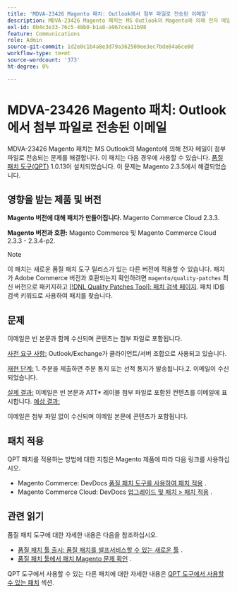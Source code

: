 ```yaml
---
title: 'MDVA-23426 Magento 패치: Outlook에서 첨부 파일로 전송된 이메일'
description: MDVA-23426 Magento 패치는 MS Outlook의 Magento에 의해 전자 메일이 첨부 파일로 전송되는 문제를 해결합니다. 이 패치는 [Quality Patches Tool (QPT)](/help/announcements/adobe-commerce-announcements/magento-quality-patches-released-new-tool-to-self-serve-quality-patches.md) 1.0.13이 설치된 경우 사용할 수 있습니다. 이 문제는 Magento 2.3.5에서 해결되었습니다.
exl-id: 0b4c3e33-76c5-48b0-b1a8-a967cea11b98
feature: Communications
role: Admin
source-git-commit: 1d2e0c1b4a8e3d79a362500ee3ec7bde84a6ce0d
workflow-type: tm+mt
source-wordcount: '373'
ht-degree: 0%

---
```


# MDVA-23426 Magento 패치: Outlook에서 첨부 파일로 전송된 이메일

MDVA-23426 Magento 패치는 MS Outlook의 Magento에 의해 전자 메일이 첨부 파일로 전송되는 문제를 해결합니다. 이 패치는 다음 경우에 사용할 수 있습니다. [품질 패치 도구(QPT)](/help/announcements/adobe-commerce-announcements/magento-quality-patches-released-new-tool-to-self-serve-quality-patches.md) 1.0.13이 설치되었습니다. 이 문제는 Magento 2.3.5에서 해결되었습니다.

## 영향을 받는 제품 및 버전

**Magento 버전에 대해 패치가 만들어집니다.** Magento Commerce Cloud 2.3.3.

**Magento 버전과 호환:** Magento Commerce 및 Magento Commerce Cloud 2.3.3 - 2.3.4-p2.

>[!NOTE]
>
>이 패치는 새로운 품질 패치 도구 릴리스가 있는 다른 버전에 적용할 수 있습니다. 패치가 Adobe Commerce 버전과 호환되는지 확인하려면 `magento/quality-patches` 최신 버전으로 패키지하고 [[!DNL Quality Patches Tool]: 패치 검색 페이지](https://devdocs.magento.com/quality-patches/tool.html#patch-grid). 패치 ID를 검색 키워드로 사용하여 패치를 찾습니다.

## 문제

이메일은 빈 본문과 함께 수신되며 콘텐츠는 첨부 파일로 포함됩니다.

<u>사전 요구 사항:</u> Outlook/Exchange가 클라이언트/서버 조합으로 사용되고 있습니다.

<u>재현 단계:</u> 1. 주문을 제출하면 주문 통지 또는 선적 통지가 발송됩니다.2. 이메일이 수신되었습니다.

<u>실제 결과:</u> 이메일은 빈 본문과 ATT\* 레이블 첨부 파일로 포함된 컨텐츠를 이메일에 표시합니다. <u>예상 결과:</u>

이메일은 첨부 파일 없이 수신되며 이메일 본문에 콘텐츠가 포함됩니다.

## 패치 적용

QPT 패치를 적용하는 방법에 대한 지침은 Magento 제품에 따라 다음 링크를 사용하십시오.

* Magento Commerce: DevDocs [품질 패치 도구를 사용하여 패치 적용](https://devdocs.magento.com/guides/v2.4/comp-mgr/patching/mqp.html) .
* Magento Commerce Cloud: DevDocs [업그레이드 및 패치 > 패치 적용](https://devdocs.magento.com/cloud/project/project-patch.html) .

## 관련 읽기

품질 패치 도구에 대한 자세한 내용은 다음을 참조하십시오.

* [품질 패치 툴 출시: 품질 패치를 셀프서비스할 수 있는 새로운 툴](/help/announcements/adobe-commerce-announcements/magento-quality-patches-released-new-tool-to-self-serve-quality-patches.md) .
* [품질 패치 툴에서 패치 Magento 문제 확인](/help/support-tools/patches-available-in-qpt-tool/check-patch-for-magento-issue-with-magento-quality-patches.md) .

QPT 도구에서 사용할 수 있는 다른 패치에 대한 자세한 내용은 [QPT 도구에서 사용할 수 있는 패치](https://support.magento.com/hc/en-us/sections/360010506631-Patches-available-in-QPT-tool-) 섹션.
